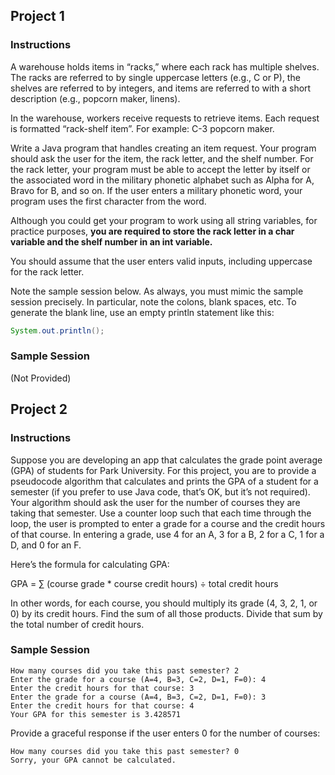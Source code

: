 ## Project 1
### Instructions
A warehouse holds items in “racks,” where each rack has multiple shelves. The racks are referred to by single uppercase letters (e.g., C or P), the shelves are referred to by integers, and items are referred to with a short description (e.g., popcorn maker, linens).

In the warehouse, workers receive requests to retrieve items. Each request is formatted “rack-shelf item”. For example: C-3 popcorn maker.

Write a Java program that handles creating an item request. Your program should ask the user for the item, the rack letter, and the shelf number. For the rack letter, your program must be able to accept the letter by itself or the associated word in the military phonetic alphabet such as Alpha for A, Bravo for B, and so on. If the user enters a military phonetic word, your program uses the first character from the word.

Although you could get your program to work using all string variables, for practice purposes, **you are required to store the rack letter in a char variable and the shelf number in an int variable.**

You should assume that the user enters valid inputs, including uppercase for the rack letter.

Note the sample session below. As always, you must mimic the sample session precisely. In particular, note the colons, blank spaces, etc. To generate the blank line, use an empty println statement like this:

```Java
System.out.println();
```
### Sample Session
(Not Provided)


## Project 2
### Instructions
Suppose you are developing an app that calculates the grade point average (GPA) of students for Park University. For this project, you are to provide a pseudocode algorithm that calculates and prints the GPA of a student for a semester (if you prefer to use Java code, that’s OK, but it’s not required). Your algorithm should ask the user for the number of courses they are taking that semester. Use a counter loop such that each time through the loop, the user is prompted to enter a grade for a course and the credit hours of that course. In entering a grade, use 4 for an A, 3 for a B, 2 for a C, 1 for a D, and 0 for an F.

Here’s the formula for calculating GPA:

GPA = ∑ (course grade * course credit hours) ÷ total credit hours

In other words, for each course, you should multiply its grade (4, 3, 2, 1, or 0) by its credit hours. Find the sum of all those products. Divide that sum by the total number of credit hours.

### Sample Session
```
How many courses did you take this past semester? 2
Enter the grade for a course (A=4, B=3, C=2, D=1, F=0): 4
Enter the credit hours for that course: 3
Enter the grade for a course (A=4, B=3, C=2, D=1, F=0): 3
Enter the credit hours for that course: 4
Your GPA for this semester is 3.428571
```

Provide a graceful response if the user enters 0 for the number of courses:

```
How many courses did you take this past semester? 0
Sorry, your GPA cannot be calculated.
```
